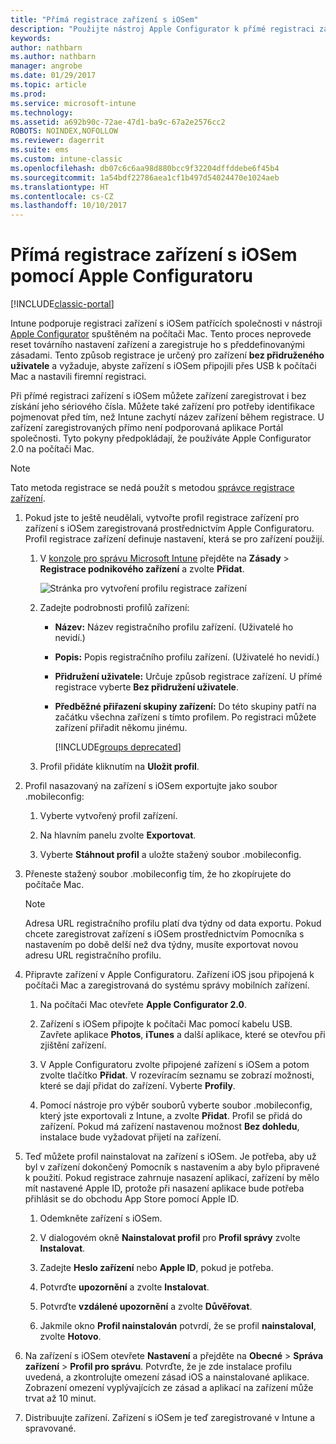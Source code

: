 ```yaml
---
title: "Přímá registrace zařízení s iOSem"
description: "Použijte nástroj Apple Configurator k přímé registraci zařízení s iOSem vlastněných společností pomocí předdefinované zásady tak, že je připojíte přes USB do počítače Mac."
keywords: 
author: nathbarn
ms.author: nathbarn
manager: angrobe
ms.date: 01/29/2017
ms.topic: article
ms.prod: 
ms.service: microsoft-intune
ms.technology: 
ms.assetid: a692b90c-72ae-47d1-ba9c-67a2e2576cc2
ROBOTS: NOINDEX,NOFOLLOW
ms.reviewer: dagerrit
ms.suite: ems
ms.custom: intune-classic
ms.openlocfilehash: db07c6c6aa98d880bcc9f32204dffddebe6f45b4
ms.sourcegitcommit: 1a54bdf22786aea1cf1b497d54024470e1024aeb
ms.translationtype: HT
ms.contentlocale: cs-CZ
ms.lasthandoff: 10/10/2017
---
```

# <a name="directly-enroll-ios-devices-by-using-apple-configurator"></a>Přímá registrace zařízení s iOSem pomocí Apple Configuratoru

[!INCLUDE[classic-portal](../includes/classic-portal.md)]

Intune podporuje registraci zařízení s iOSem patřících společnosti v nástroji [Apple Configurator](http://go.microsoft.com/fwlink/?LinkId=518017) spuštěném na počítači Mac. Tento proces neprovede reset továrního nastavení zařízení a zaregistruje ho s předdefinovanými zásadami. Tento způsob registrace je určený pro zařízení **bez přidruženého uživatele** a vyžaduje, abyste zařízení s iOSem připojili přes USB k počítači Mac a nastavili firemní registraci.

Při přímé registraci zařízení s iOSem můžete zařízení zaregistrovat i bez získání jeho sériového čísla. Můžete také zařízení pro potřeby identifikace pojmenovat před tím, než Intune zachytí název zařízení během registrace. U zařízení zaregistrovaných přímo není podporovaná aplikace Portál společnosti. Tyto pokyny předpokládají, že používáte Apple Configurator 2.0 na počítači Mac.

>[!NOTE]
>Tato metoda registrace se nedá použít s metodou [správce registrace zařízení](enroll-corporate-owned-devices-with-the-device-enrollment-manager-in-microsoft-intune.md).

1.  Pokud jste to ještě neudělali, vytvořte profil registrace zařízení pro zařízení s iOSem zaregistrovaná prostřednictvím Apple Configuratoru. Profil registrace zařízení definuje nastavení, která se pro zařízení použijí.

    1.  V [konzole pro správu Microsoft Intune](https://manage.microsoft.com) přejděte na **Zásady** &gt; **Registrace podnikového zařízení** a zvolte **Přidat**.

        ![Stránka pro vytvoření profilu registrace zařízení](../media/pol-sa-corp-enroll.png)

    2.  Zadejte podrobnosti profilů zařízení:

        -   **Název:** Název registračního profilu zařízení. (Uživatelé ho nevidí.)

        -   **Popis:** Popis registračního profilu zařízení. (Uživatelé ho nevidí.)

        -   **Přidružení uživatele:** Určuje způsob registrace zařízení. U přímé registrace vyberte **Bez přidružení uživatele**.

        -   **Předběžné přiřazení skupiny zařízení:** Do této skupiny patří na začátku všechna zařízení s tímto profilem. Po registraci můžete zařízení přiřadit někomu jinému.

            [!INCLUDE[groups deprecated](../includes/group-deprecation.md)]

    3.  Profil přidáte kliknutím na **Uložit profil**.

5.  Profil nasazovaný na zařízení s iOSem exportujte jako soubor .mobileconfig:

    1.   Vyberte vytvořený profil zařízení.

    2.   Na hlavním panelu zvolte **Exportovat**.

    3.   Vyberte **Stáhnout profil** a uložte stažený soubor .mobileconfig.

6.  Přeneste stažený soubor .mobileconfig tím, že ho zkopírujete do počítače Mac.
    > [!NOTE]
    > Adresa URL registračního profilu platí dva týdny od data exportu. Pokud chcete zaregistrovat zařízení s iOSem prostřednictvím Pomocníka s nastavením po době delší než dva týdny, musíte exportovat novou adresu URL registračního profilu.

7.  Připravte zařízení v Apple Configuratoru. Zařízení iOS jsou připojená k počítači Mac a zaregistrovaná do systému správy mobilních zařízení.

    1.  Na počítači Mac otevřete **Apple Configurator 2.0**.

    2.  Zařízení s iOSem připojte k počítači Mac pomocí kabelu USB. Zavřete aplikace **Photos**, **iTunes** a další aplikace, které se otevřou při zjištění zařízení.

    3.  V Apple Configuratoru zvolte připojené zařízení s iOSem a potom zvolte tlačítko **Přidat**. V rozevíracím seznamu se zobrazí možnosti, které se dají přidat do zařízení. Vyberte **Profily**.

    4.  Pomocí nástroje pro výběr souborů vyberte soubor .mobileconfig, který jste exportovali z Intune, a zvolte **Přidat**. Profil se přidá do zařízení.  Pokud má zařízení nastavenou možnost **Bez dohledu**, instalace bude vyžadovat přijetí na zařízení.

8.  Teď můžete profil nainstalovat na zařízení s iOSem. Je potřeba, aby už byl v zařízení dokončený Pomocník s nastavením a aby bylo připravené k použití. Pokud registrace zahrnuje nasazení aplikací, zařízení by mělo mít nastavené Apple ID, protože při nasazení aplikace bude potřeba přihlásit se do obchodu App Store pomocí Apple ID.

    1.  Odemkněte zařízení s iOSem.

    2.  V dialogovém okně **Nainstalovat profil** pro **Profil správy** zvolte **Instalovat**.

    3.  Zadejte **Heslo zařízení** nebo **Apple ID**, pokud je potřeba.

    4.  Potvrďte **upozornění** a zvolte **Instalovat**.

    5.  Potvrďte **vzdálené upozornění** a zvolte **Důvěřovat**.

    6.  Jakmile okno **Profil nainstalován** potvrdí, že se profil **nainstaloval**, zvolte **Hotovo**.

9.  Na zařízení s iOSem otevřete **Nastavení** a přejděte na **Obecné** &gt; **Správa zařízení** &gt; **Profil pro správu**. Potvrďte, že je zde instalace profilu uvedená, a zkontrolujte omezení zásad iOS a nainstalované aplikace. Zobrazení omezení vyplývajících ze zásad a aplikací na zařízení může trvat až 10 minut.

10.  Distribuujte zařízení. Zařízení s iOSem je teď zaregistrované v Intune a spravované.
